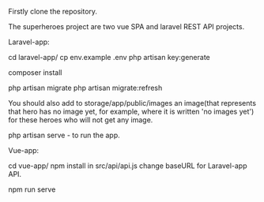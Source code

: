 Firstly clone the repository.

The superheroes project are two vue SPA and laravel REST API projects.

Laravel-app:

cd laravel-app/
cp env.example .env
php artisan key:generate

composer install

php artisan migrate
php artisan migrate:refresh

You should also add to storage/app/public/images an image(that represents that hero has no image yet, for example, where it is written 'no images yet') for these heroes who will not get any image.

php artisan serve - to run the app.


Vue-app:

cd vue-app/
npm install
in src/api/api.js change baseURL for Laravel-app API.

npm run serve
